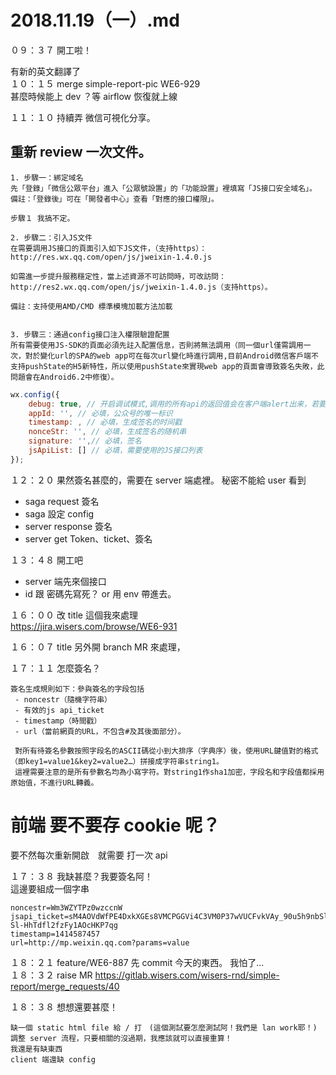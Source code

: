 # 2018.11.19（一）.md

０９：３７ 開工啦！  

有新的英文翻譯了  
１０：１５ merge simple-report-pic WE6-929  
甚麼時候能上 dev ？等 airflow 恢復就上線  

１１：１０ 持續弄 微信可視化分享。  
## 重新 review 一次文件。
```
1. 步驟一：綁定域名
先「登錄」「微信公眾平台」進入「公眾號設置」的「功能設置」裡填寫「JS接口安全域名」。
備註：「登錄後」可在「開發者中心」查看「對應的接口權限」。

步驟１ 我搞不定。

2. 步驟二：引入JS文件
在需要調用JS接口的頁面引入如下JS文件，（支持https）：http://res.wx.qq.com/open/js/jweixin-1.4.0.js

如需進一步提升服務穩定性，當上述資源不可訪問時，可改訪問：http://res2.wx.qq.com/open/js/jweixin-1.4.0.js（支持https）。

備註：支持使用AMD/CMD 標準模塊加載方法加載


3. 步驟三：通過config接口注入權限驗證配置
所有需要使用JS-SDK的頁面必須先註入配置信息，否則將無法調用（同一個url僅需調用一次，對於變化url的SPA的web app可在每次url變化時進行調用,目前Android微信客戶端不支持pushState的H5新特性，所以使用pushState來實現web app的頁面會導致簽名失敗，此問題會在Android6.2中修復）。
```

```javascript
wx.config({
	debug: true, // 开启调试模式,调用的所有api的返回值会在客户端alert出来，若要查看传入的参数，可以在pc端打开，参数信息会通过log打出，仅在pc端时才会打印。
	appId: '', // 必填，公众号的唯一标识
	timestamp: , // 必填，生成签名的时间戳
	nonceStr: '', // 必填，生成签名的随机串
	signature: '',// 必填，签名
	jsApiList: [] // 必填，需要使用的JS接口列表
});
```


１２：２０ 果然簽名甚麼的，需要在 server 端處裡。 秘密不能給 user 看到  
 - saga request 簽名
 - saga 設定 config
 - server response 簽名
 - server get Token、ticket、簽名

１３：４８ 開工吧  
 - server 端先來個接口
 - id 跟 密碼先寫死？ or 用 env 帶進去。

１６：００ 改 title 這個我來處理  
https://jira.wisers.com/browse/WE6-931

１６：０７ title 另外開 branch MR 來處理，  

１７：１１ 怎麼簽名？  
```
簽名生成規則如下：參與簽名的字段包括
 - noncestr（隨機字符串）
 - 有效的js api_ticket
 - timestamp（時間戳）
 - url（當前網頁的URL，不包含#及其後面部分）。
 
 對所有待簽名參數按照字段名的ASCII碼從小到大排序（字典序）後，使用URL鍵值對的格式（即key1=value1&key2=value2…）拼接成字符串string1。
 這裡需要注意的是所有參數名均為小寫字符。對string1作sha1加密，字段名和字段值都採用原始值，不進行URL轉義。
```

# 前端 要不要存 cookie 呢？
要不然每次重新開啟　就需要 打一次 api  

１７：３８ 我缺甚麼？我要簽名阿！  
這邊要組成一個字串  
```
noncestr=Wm3WZYTPz0wzccnW
jsapi_ticket=sM4AOVdWfPE4DxkXGEs8VMCPGGVi4C3VM0P37wVUCFvkVAy_90u5h9nbSlYy3-Sl-HhTdfl2fzFy1AOcHKP7qg
timestamp=1414587457
url=http://mp.weixin.qq.com?params=value
```

１８：２１ feature/WE6-887 先 commit 今天的東西。 我怕了...  
１８：３２ raise MR https://gitlab.wisers.com/wisers-rnd/simple-report/merge_requests/40  

１８：３８ 想想還要甚麼！  
```
缺一個 static html file 給 / 打　(這個測試要怎麼測試阿！我們是 lan work耶！)
調整 server 流程，只要相關的沒過期，我應該就可以直接重算！
我還是有缺東西
client 端還缺 config 

```
